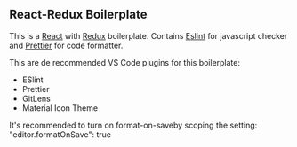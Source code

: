 ## React-Redux Boilerplate

This is a [React](https://reactjs.org/) with [Redux](https://redux.js.org/) boilerplate.
Contains [Eslint](https://eslint.org/) for javascript checker and [Prettier](https://github.com/prettier/prettier) for code formatter.

This are de recommended VS Code plugins for this boilerplate:

-   ESlint
-   Prettier
-   GitLens
-   Material Icon Theme

It's recommended to turn on format-on-saveby scoping the setting: "editor.formatOnSave": true
